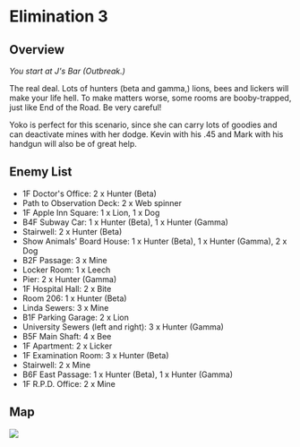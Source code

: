# Elimination 3

## Overview

*You start at J's Bar (Outbreak.)*

The real deal. Lots of hunters (beta and gamma,) lions, bees and lickers will make your life hell. To make matters worse, some rooms are booby-trapped, just like End of the Road. Be very careful!

Yoko is perfect for this scenario, since she can carry lots of goodies and can deactivate mines with her dodge. Kevin with his .45 and Mark with his handgun will also be of great help.

## Enemy List

- 1F Doctor's Office: 2 x Hunter (Beta)
- Path to Observation Deck: 2 x Web spinner
- 1F Apple Inn Square: 1 x Lion, 1 x Dog
- B4F Subway Car: 1 x Hunter (Beta), 1 x Hunter (Gamma)
- Stairwell: 2 x Hunter (Beta)
- Show Animals' Board House: 1 x Hunter (Beta), 1 x Hunter (Gamma), 2 x Dog
- B2F Passage: 3 x Mine
- Locker Room: 1 x Leech
- Pier: 2 x Hunter (Gamma)
- 1F Hospital Hall: 2 x Bite
- Room 206: 1 x Hunter (Beta)
- Linda Sewers: 3 x Mine
- B1F Parking Garage: 2 x Lion
- University Sewers (left and right): 3 x Hunter (Gamma)
- B5F Main Shaft: 4 x Bee
- 1F Apartment: 2 x Licker
- 1F Examination Room: 3 x Hunter (Beta)
- Stairwell: 2 x Mine
- B6F East Passage: 1 x Hunter (Beta), 1 x Hunter (Gamma)
- 1F R.P.D. Office: 2 x Mine

## Map

<img src="/assets/elimination_routes/elimination3.svg">